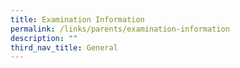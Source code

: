 ```yaml
---
title: Examination Information
permalink: /links/parents/examination-information
description: ""
third_nav_title: General
---
```


